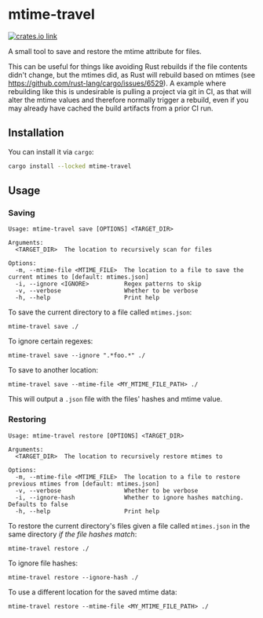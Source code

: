 # mtime-travel

[<img src="https://img.shields.io/crates/v/mtime-travel.svg?style=flat-square" alt="crates.io link">](https://crates.io/crates/mtime-travel)

A small tool to save and restore the mtime attribute for files.

This can be useful for things like avoiding Rust rebuilds if the file contents didn't change, but the mtimes did, as Rust
will rebuild based on mtimes (see <https://github.com/rust-lang/cargo/issues/6529>). A example where rebuilding like this
is undesirable is pulling a project via git in CI, as that will alter the mtime values and therefore normally trigger
a rebuild, even if you may already have cached the build artifacts from a prior CI run.

## Installation

You can install it via `cargo`:

```bash
cargo install --locked mtime-travel
```

## Usage

### Saving

```shell
Usage: mtime-travel save [OPTIONS] <TARGET_DIR>

Arguments:
  <TARGET_DIR>  The location to recursively scan for files

Options:
  -m, --mtime-file <MTIME_FILE>  The location to a file to save the current mtimes to [default: mtimes.json]
  -i, --ignore <IGNORE>          Regex patterns to skip
  -v, --verbose                  Whether to be verbose
  -h, --help                     Print help
```

To save the current directory to a file called `mtimes.json`:

```shell
mtime-travel save ./
```

To ignore certain regexes:

```shell
mtime-travel save --ignore ".*foo.*" ./
```

To save to another location:

```shell
mtime-travel save --mtime-file <MY_MTIME_FILE_PATH> ./
```

This will output a `.json` file with the files' hashes and mtime value.

### Restoring

```shell
Usage: mtime-travel restore [OPTIONS] <TARGET_DIR>

Arguments:
  <TARGET_DIR>  The location to recursively restore mtimes to

Options:
  -m, --mtime-file <MTIME_FILE>  The location to a file to restore previous mtimes from [default: mtimes.json]
  -v, --verbose                  Whether to be verbose
  -i, --ignore-hash              Whether to ignore hashes matching. Defaults to false
  -h, --help                     Print help
```

To restore the current directory's files given a file called `mtimes.json` in the same directory _if the file hashes match_:

```shell
mtime-travel restore ./
```

To ignore file hashes:

```shell
mtime-travel restore --ignore-hash ./
```

To use a different location for the saved mtime data:

```shell
mtime-travel restore --mtime-file <MY_MTIME_FILE_PATH> ./
```
